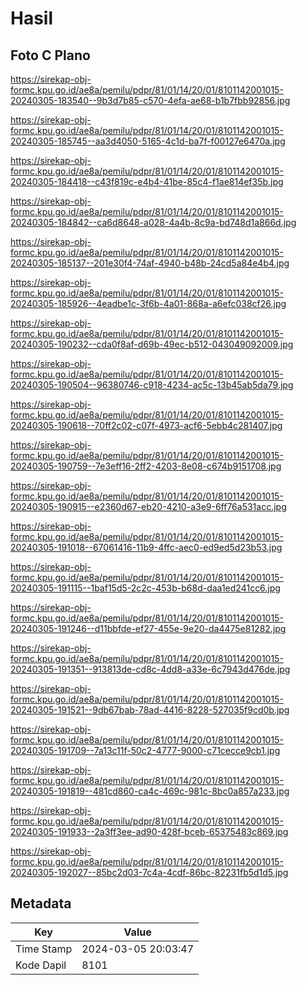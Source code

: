 # Hasil

## Foto C Plano

https://sirekap-obj-formc.kpu.go.id/ae8a/pemilu/pdpr/81/01/14/20/01/8101142001015-20240305-183540--9b3d7b85-c570-4efa-ae68-b1b7fbb92856.jpg

https://sirekap-obj-formc.kpu.go.id/ae8a/pemilu/pdpr/81/01/14/20/01/8101142001015-20240305-185745--aa3d4050-5165-4c1d-ba7f-f00127e6470a.jpg

https://sirekap-obj-formc.kpu.go.id/ae8a/pemilu/pdpr/81/01/14/20/01/8101142001015-20240305-184418--c43f819c-e4b4-41be-85c4-f1ae814ef35b.jpg

https://sirekap-obj-formc.kpu.go.id/ae8a/pemilu/pdpr/81/01/14/20/01/8101142001015-20240305-184842--ca6d8648-a028-4a4b-8c9a-bd748d1a866d.jpg

https://sirekap-obj-formc.kpu.go.id/ae8a/pemilu/pdpr/81/01/14/20/01/8101142001015-20240305-185137--201e30f4-74af-4940-b48b-24cd5a84e4b4.jpg

https://sirekap-obj-formc.kpu.go.id/ae8a/pemilu/pdpr/81/01/14/20/01/8101142001015-20240305-185926--4eadbe1c-3f6b-4a01-868a-a6efc038cf26.jpg

https://sirekap-obj-formc.kpu.go.id/ae8a/pemilu/pdpr/81/01/14/20/01/8101142001015-20240305-190232--cda0f8af-d69b-49ec-b512-043049092009.jpg

https://sirekap-obj-formc.kpu.go.id/ae8a/pemilu/pdpr/81/01/14/20/01/8101142001015-20240305-190504--96380746-c918-4234-ac5c-13b45ab5da79.jpg

https://sirekap-obj-formc.kpu.go.id/ae8a/pemilu/pdpr/81/01/14/20/01/8101142001015-20240305-190618--70ff2c02-c07f-4973-acf6-5ebb4c281407.jpg

https://sirekap-obj-formc.kpu.go.id/ae8a/pemilu/pdpr/81/01/14/20/01/8101142001015-20240305-190759--7e3eff16-2ff2-4203-8e08-c674b9151708.jpg

https://sirekap-obj-formc.kpu.go.id/ae8a/pemilu/pdpr/81/01/14/20/01/8101142001015-20240305-190915--e2360d67-eb20-4210-a3e9-6ff76a531acc.jpg

https://sirekap-obj-formc.kpu.go.id/ae8a/pemilu/pdpr/81/01/14/20/01/8101142001015-20240305-191018--67061416-11b9-4ffc-aec0-ed9ed5d23b53.jpg

https://sirekap-obj-formc.kpu.go.id/ae8a/pemilu/pdpr/81/01/14/20/01/8101142001015-20240305-191115--1baf15d5-2c2c-453b-b68d-daa1ed241cc6.jpg

https://sirekap-obj-formc.kpu.go.id/ae8a/pemilu/pdpr/81/01/14/20/01/8101142001015-20240305-191246--d11bbfde-ef27-455e-9e20-da4475e81282.jpg

https://sirekap-obj-formc.kpu.go.id/ae8a/pemilu/pdpr/81/01/14/20/01/8101142001015-20240305-191351--913813de-cd8c-4dd8-a33e-6c7943d476de.jpg

https://sirekap-obj-formc.kpu.go.id/ae8a/pemilu/pdpr/81/01/14/20/01/8101142001015-20240305-191521--9db67bab-78ad-4416-8228-527035f9cd0b.jpg

https://sirekap-obj-formc.kpu.go.id/ae8a/pemilu/pdpr/81/01/14/20/01/8101142001015-20240305-191709--7a13c11f-50c2-4777-9000-c71cecce9cb1.jpg

https://sirekap-obj-formc.kpu.go.id/ae8a/pemilu/pdpr/81/01/14/20/01/8101142001015-20240305-191819--481cd860-ca4c-469c-981c-8bc0a857a233.jpg

https://sirekap-obj-formc.kpu.go.id/ae8a/pemilu/pdpr/81/01/14/20/01/8101142001015-20240305-191933--2a3ff3ee-ad90-428f-bceb-65375483c869.jpg

https://sirekap-obj-formc.kpu.go.id/ae8a/pemilu/pdpr/81/01/14/20/01/8101142001015-20240305-192027--85bc2d03-7c4a-4cdf-86bc-82231fb5d1d5.jpg


## Metadata

| Key        | Value               |
| ---------- | ------------------- |
| Time Stamp | 2024-03-05 20:03:47 |
| Kode Dapil | 8101                |



